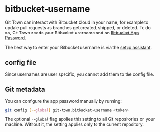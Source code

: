 # bitbucket-username

Git Town can interact with Bitbucket Cloud in your name, for example to update
pull requests as branches get created, shipped, or deleted. To do so, Git Town
needs your Bitbucket username and an
[Bitbucket App Password](bitbucket-app-password.md).

The best way to enter your Bitbucket username is via the
[setup assistant](../configuration.md).

## config file

Since usernames are user specific, you cannot add them to the config file.

## Git metadata

You can configure the app password manually by running:

```bash
git config [--global] git-town.bitbucket-username <token>
```

The optional `--global` flag applies this setting to all Git repositories on
your machine. Without it, the setting applies only to the current repository.
